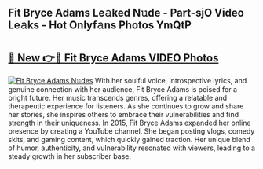 ## Fit Bryce Adams Le𝚊ked N𝚞de - Part-sjO Video Le𝚊ks - Hot Onlyf𝚊ns Photos YmQtP

# <h2><a href="http://ab10984.deff.icu/?id=Fit+Bryce+Adams">🔗 New 👉🔴 Fit Bryce Adams VIDEO Photos</a></h2>

[![Fit Bryce Adams N𝚞des](https://i.imgur.com/rIISA9y.gif)](http://ab10984.deff.icu/?id=Fit+Bryce+Adams)
With her soulful voice, introspective lyrics, and genuine connection with her audience, Fit Bryce Adams is poised for a bright future. Her music transcends genres, offering a relatable and therapeutic experience for listeners. As she continues to grow and share her stories, she inspires others to embrace their vulnerabilities and find strength in their uniqueness. In 2015, Fit Bryce Adams expanded her online presence by creating a YouTube channel. She began posting vlogs, comedy skits, and gaming content, which quickly gained traction. Her unique blend of humor, authenticity, and vulnerability resonated with viewers, leading to a steady growth in her subscriber base.
